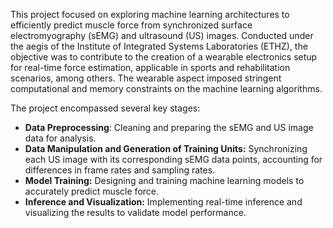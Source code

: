 This project focused on exploring machine learning architectures to efficiently predict muscle force from synchronized surface electromyography (sEMG) and ultrasound (US) images. Conducted under the aegis of the Institute of Integrated Systems Laboratories (ETHZ), the objective was to contribute to the creation of a wearable electronics setup for real-time force estimation, applicable in sports and rehabilitation scenarios, among others. The wearable aspect imposed stringent computational and memory constraints on the machine learning algorithms.

The project encompassed several key stages:

- **Data Preprocessing**: Cleaning and preparing the sEMG and US image data for analysis.
- **Data Manipulation and Generation of Training Units:** Synchronizing each US image with its corresponding sEMG data points, accounting for differences in frame rates and sampling                                                             rates.
- **Model Training:** Designing and training machine learning models to accurately predict muscle force.
- **Inference and Visualization:** Implementing real-time inference and visualizing the results to validate model performance.



